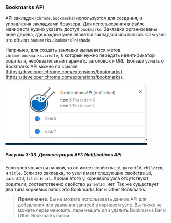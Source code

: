 ### Bookmarks API

API закладок \(`chrome.bookmarks`\) используется для создания, и управления закладками браузера. Для использования в файле манифеста нужно указать доступ `bookmarks`. Закладки организованы виде дерева, где каждый узел является закладкой или папкой. Сам узел это объект `bookmarks.BookmarkTreeNode`.

Например, для создать закладки вызывается метод `chrome.bookmarks.create`, в который нужно передать идентификатор родителя, необязательный параметр заголовок и URL. Больше узнать о Bookmarks API можно по ссылке [https://developer.chrome.com/extensions/bookmarks](https://developer.chrome.com/extensions/bookmarks).

![Рисунок 3-33. Демонстрация API: Notifications API](/assets/figure-3-33.png)

##### Рисунок 3-33. _Демонстрация API: Notifications API._

Если узел является папкой, то он имеет свойства `id`, `parentId`, `children`, и `title`. Если это закладка, то узел имеет следующие свойства `id`, `parentId`, `title`, и `url`. Кроме этого у корневого узла отсутствуют родители, соответственно свойство `parentId `нет. Так же существует два типа корневых папок это Bookmarks Bar и Other Bookmarks.

> **Примечание:**
> Вы не можете использовать данное API для добавления или удаления записей в корневом узле. Вы также не можете переименовать, перемещать или удалить Bookmarks Bar и Other Bookmarks папки.


